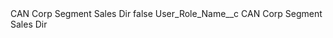 <?xml version="1.0" encoding="UTF-8"?>
<CustomMetadata xmlns="http://soap.sforce.com/2006/04/metadata" xmlns:xsi="http://www.w3.org/2001/XMLSchema-instance" xmlns:xsd="http://www.w3.org/2001/XMLSchema">
    <label>CAN Corp Segment Sales Dir</label>
    <protected>false</protected>
    <values>
        <field>User_Role_Name__c</field>
        <value xsi:type="xsd:string">CAN Corp Segment Sales Dir</value>
    </values>
</CustomMetadata>
